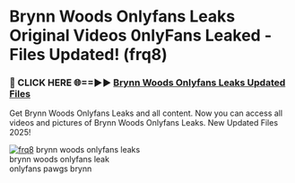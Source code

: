 # Brynn Woods Onlyfans Leaks Original Videos 0nlyFans Leaked - Files Updated! (frq8)

<h3>🔴 CLICK HERE 🌐==►► <a href="https://tinyurl.com/4seja8ks" rel="nofollow">Brynn Woods Onlyfans Leaks Updated Files</a></h3>

Get Brynn Woods Onlyfans Leaks and all content. Now you can access all videos and pictures of Brynn Woods Onlyfans Leaks. New Updated Files 2025!

[![frq8](https://i.imgur.com/EWjZXRe.gif)](https://tinyurl.com/4seja8ks)
brynn woods onlyfans leaks<br>
brynn woods onlyfans leak<br>
onlyfans pawgs brynn